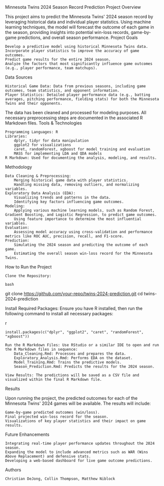 Minnesota Twins 2024 Season Record Prediction
Project Overview

This project aims to predict the Minnesota Twins' 2024 season record by leveraging historical data and individual player statistics. Using machine learning techniques, the model will forecast the outcome of each game in the season, providing insights into potential win-loss records, game-by-game predictions, and overall season performance.
Project Goals

    Develop a predictive model using historical Minnesota Twins data.
    Incorporate player statistics to improve the accuracy of game outcomes.
    Predict game results for the entire 2024 season.
    Analyze the factors that most significantly influence game outcomes (e.g., player performance, team matchups).

Data Sources

    Historical Game Data: Data from previous seasons, including game outcomes, team statistics, and opponent information.
    Player Statistics: Detailed player performance data (e.g., batting averages, pitching performance, fielding stats) for both the Minnesota Twins and their opponents.

The data has been cleaned and processed for modeling purposes. All necessary preprocessing steps are documented in the associated R Markdown files.
Tools & Technologies

    Programming Languages: R
    Libraries:
        dplyr, tidyr for data manipulation
        ggplot2 for visualizations
        caret, randomForest, xgboost for model training and evaluation
        MASS for implementing LDA and QDA models
    R Markdown: Used for documenting the analysis, modeling, and results.

Methodology

    Data Cleaning & Preprocessing:
        Merging historical game data with player statistics.
        Handling missing data, removing outliers, and normalizing variables.
    Exploratory Data Analysis (EDA):
        Visualizing trends and patterns in the data.
        Identifying key factors influencing game outcomes.
    Modeling:
        Applying various machine learning models, such as Random Forest, Gradient Boosting, and Logistic Regression, to predict game outcomes.
        Using feature importance to determine the most influential variables.
    Evaluation:
        Assessing model accuracy using cross-validation and performance metrics like ROC AUC, precision, recall, and F1-score.
    Prediction:
        Simulating the 2024 season and predicting the outcome of each game.
        Estimating the overall season win-loss record for the Minnesota Twins.

How to Run the Project

    Clone the Repository:

    bash

git clone https://github.com/your-repo/twins-2024-prediction.git
cd twins-2024-prediction

Install Required Packages: Ensure you have R installed, then run the following command to install all necessary packages:

r

    install.packages(c("dplyr", "ggplot2", "caret", "randomForest", "xgboost"))

    Run the R Markdown Files: Use RStudio or a similar IDE to open and run the R Markdown files in sequence:
        Data_Cleaning.Rmd: Processes and prepares the data.
        Exploratory_Analysis.Rmd: Performs EDA on the dataset.
        Model_Training.Rmd: Trains the predictive models.
        Season_Prediction.Rmd: Predicts the results for the 2024 season.

    View Results: The predictions will be saved as a CSV file and visualized within the final R Markdown file.

Results

Upon running the project, the predicted outcomes for each of the Minnesota Twins' 2024 games will be available. The results will include:

    Game-by-game predicted outcomes (win/loss).
    Final projected win-loss record for the season.
    Visualizations of key player statistics and their impact on game results.

Future Enhancements

    Integrating real-time player performance updates throughout the 2024 season.
    Expanding the model to include advanced metrics such as WAR (Wins Above Replacement) and defensive stats.
    Developing a web-based dashboard for live game outcome predictions.

Authors

    Christian DeJong, Collin Thompson, Matthew Niblock
